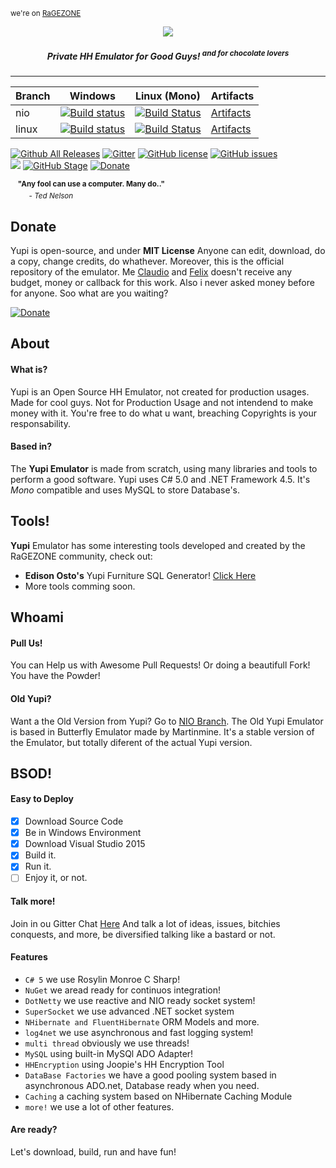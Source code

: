 
<sup>we're on [RaGEZONE](https://forum.ragezone.com/f331/yupi-6-rosylin-mysql-based-1087279/)</sup>
<center>
 <img src="http://i.imgur.com/eiiDJbl.png"/>
 <h5>Private HH Emulator for Good Guys! <sup>and for chocolate lovers</sup></h5>
</center>

<hr>

| Branch  | Windows | Linux (Mono) | Artifacts |
|---------|---------|--------------|-----------|
| nio |  [![Build status](https://ci.appveyor.com/api/projects/status/01339k0c9xepbaow/branch/nio?svg=true)](https://ci.appveyor.com/project/sant0ro/yupi-phd9a/branch/nio) | [![Build Status](https://travis-ci.org/sant0ro/Yupi.svg?branch=nio)](https://travis-ci.org/sant0ro/Yupi) | [Artifacts](https://ci.appveyor.com/project/sant0ro/yupi-phd9a/branch/nio/artifacts) |
| linux | [![Build status](https://ci.appveyor.com/api/projects/status/01339k0c9xepbaow/branch/linux?svg=true)](https://ci.appveyor.com/project/sant0ro/yupi-phd9a/branch/linux) | [![Build Status](https://travis-ci.org/sant0ro/Yupi.svg?branch=linux)](https://travis-ci.org/sant0ro/Yupi?branch=linux) | [Artifacts](https://ci.appveyor.com/project/sant0ro/yupi-phd9a/branch/linux/artifacts) |

[![Github All Releases](https://img.shields.io/github/downloads/sant0ro/Yupi/total.svg)]()
 [![Gitter](https://badges.gitter.im/sant0ro/Yupi.svg)](https://gitter.im/sant0ro/Yupi) [![GitHub license](https://img.shields.io/badge/license-MIT-4DB798.svg)](https://raw.githubusercontent.com/sant0ro/Yupi/nio/LICENSE.md)
 [![GitHub issues](https://img.shields.io/github/issues/sant0ro/Yupi.svg)](https://github.com/sant0ro/Yupi/issues)  
<a href="https://zenhub.com"><img src="https://raw.githubusercontent.com/ZenHubIO/support/master/zenhub-badge.png"></a> [![GitHub Stage](https://img.shields.io/badge/stage-alpha-D7AF23.svg)](https://github.com/sant0ro/Yupi)
 [![Donate](https://img.shields.io/badge/donate-paypal-%23D6604A.svg)](https://www.paypal.com/cgi-bin/webscr?cmd=_s-xclick&hosted_button_id=FLYXSZ5B3G9NC)

&nbsp;&nbsp;&nbsp;<sup>**"Any fool can use a computer.  Many do.."**<br>
&nbsp;&nbsp;&nbsp;&nbsp;&nbsp;&nbsp;&nbsp;&nbsp;&nbsp;- *Ted Nelson*</sup>

## Donate

Yupi is open-source, and under <b>MIT License</b>
Anyone can edit, download, do a copy, change credits, do whathever. Moreover, this is the official repository of the emulator.
Me [Claudio](https://github.com/sant0ro) and [Felix](https://github.com/TheDoct0r11) doesn't receive any budget, money or callback for this work. Also i never asked money before for anyone. Soo what are you waiting?

[![Donate](https://www.paypalobjects.com/en_US/i/btn/btn_donate_LG.gif)](https://www.paypal.com/cgi-bin/webscr?cmd=_s-xclick&hosted_button_id=FLYXSZ5B3G9NC)

## About

#### What is?
Yupi is an Open Source HH Emulator, not created for production usages. Made for cool guys. Not for Production Usage and not intendend to make money with it. You're free to do what u want, breaching Copyrights is your responsability.

#### Based in?
The **Yupi Emulator** is made from scratch, using many libraries and tools to perform a good software. Yupi uses C# 5.0 and .NET Framework 4.5. It's _Mono_ compatible and uses MySQL to store Database's.

## Tools!
**Yupi** Emulator has some interesting tools developed and created by the RaGEZONE community, check out:
+ **Edison Osto's** Yupi Furniture SQL Generator! [Click Here](http://forum.ragezone.com/f353/sql-generator-yupi-emulator-1107144/)
+ More tools comming soon.

## Whoami

#### Pull Us!
You can Help us with Awesome Pull Requests! Or doing a beautifull Fork! You have the Powder!

#### Old Yupi?
Want a the Old Version from Yupi? Go to [NIO Branch](https://github.com/sant0ro/Yupi/tree/nio). The Old Yupi Emulator is based in Butterfly Emulator made by Martinmine. It's a stable version of the Emulator, but totally diferent of the actual Yupi version.

## BSOD!

#### Easy to Deploy
- [x] Download Source Code
- [x] Be in Windows Environment
- [x] Download Visual Studio 2015
- [x] Build it.
- [x] Run it.
- [ ] Enjoy it, or not.

#### Talk more!
Join in ou Gitter Chat [Here](https://gitter.im/sant0ro/Yupi) And talk a lot of ideas, issues, bitchies conquests, and more, be diversified talking like a bastard or not.

#### Features
- ``C# 5`` we use Rosylin Monroe C Sharp!
- ``NuGet`` we aread ready for continuos integration!
- ``DotNetty`` we use reactive and NIO ready socket system!
- ``SuperSocket`` we use advanced .NET socket system
- ``NHibernate and FluentHibernate`` ORM Models and more.
- ``log4net`` we use asynchronous and fast logging system!
- ``multi thread`` obviously we use threads!
- ``MySQL`` using built-in MySQl ADO Adapter!
- ``HHEncryption`` using Joopie's HH Encryption Tool
- ``DataBase Factories`` we have a good pooling system based in asynchronous ADO.net, Database ready when you need.
- ``Caching`` a caching system based on NHibernate Caching Module
- ``more!`` we use a lot of other features.

#### Are ready?
Let's download, build, run and have fun!
